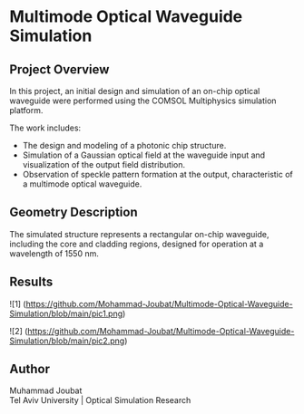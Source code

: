 # Multimode Optical Waveguide Simulation

## Project Overview
In this project, an initial design and simulation of an on-chip optical waveguide were performed using the COMSOL Multiphysics simulation platform.

The work includes:
- The design and modeling of a photonic chip structure.
- Simulation of a Gaussian optical field at the waveguide input and visualization of the output field distribution.
- Observation of speckle pattern formation at the output, characteristic of a multimode optical waveguide.

## Geometry Description
The simulated structure represents a rectangular on-chip waveguide, including the core and cladding regions, designed for operation at a wavelength of 1550 nm.

## Results 
![1] (https://github.com/Mohammad-Joubat/Multimode-Optical-Waveguide-Simulation/blob/main/pic1.png)

![2] (https://github.com/Mohammad-Joubat/Multimode-Optical-Waveguide-Simulation/blob/main/pic2.png)



## Author
Muhammad Joubat  
Tel Aviv University | Optical Simulation Research
